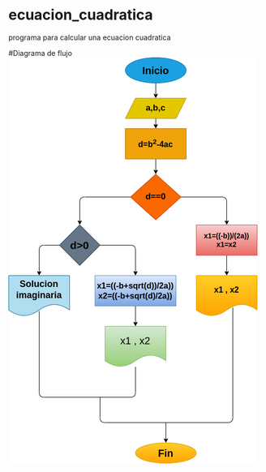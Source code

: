 # ecuacion_cuadratica
programa para calcular una ecuacion cuadratica

#Diagrama de flujo 
![Diagrama de flujo](diagrama.png "Diagrama de flujo")